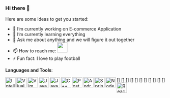 ### Hi there 👋


Here are some ideas to get you started:

- 🔭 I’m currently working on E-commerce Application
- 🌱 I’m currently learning everything
- 💬 Ask me about anything and we will figure it out together
- 📫 How to reach me:  [<img height="32" width="32" src="https://simpleicons.org/icons/linkedin.svg" />](linkedin.com/in/swaraj-deshmukh)
- ⚡ Fun fact: I love to play football


**Languages and Tools**:

 [<img align="left" alt="IntelliJ IDEA"  height="32" width="32" src="https://simpleicons.org/icons/intellijidea.svg" />]
 [<img align="left" alt="Viual Studio Code"  height="32" width="32" src="https://simpleicons.org/icons/visualstudiocode.svg" />]
 [<img align="left" alt="Vim"  height="32" width="32" src="https://simpleicons.org/icons/vim.svg" />]
  [<img align="left" alt="Java"  height="32" width="32" src="https://simpleicons.org/icons/java.svg" />]
  [<img align="left" alt="JavaScript"  height="32" width="32" src="https://simpleicons.org/icons/javascript.svg" />]
  [<img align="left" alt="C++"  height="32" width="32" src="https://simpleicons.org/icons/cplusplus.svg" />]
  [<img align="left" alt="PostgreSql"  height="32" width="32" src="https://simpleicons.org/icons/postgresql.svg" />]
   [<img align="left" alt="Android  Studio"  height="32" width="32" src="https://simpleicons.org/icons/android.svg" />]
    [<img align="left" alt="Spring"  height="32" width="32" src="https://simpleicons.org/icons/spring.svg" />]
     [<img align="left" alt="NodeJs"  height="32" width="32" src="https://simpleicons.org/icons/node-dot-js.svg" />]
      [<img align="left" alt="ReactNative"  height="32" width="32" src="https://simpleicons.org/icons/react.svg" />]
